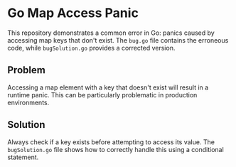 # Go Map Access Panic

This repository demonstrates a common error in Go: panics caused by accessing map keys that don't exist.  The `bug.go` file contains the erroneous code, while `bugSolution.go` provides a corrected version.

## Problem

Accessing a map element with a key that doesn't exist will result in a runtime panic.  This can be particularly problematic in production environments.

## Solution

Always check if a key exists before attempting to access its value.  The `bugSolution.go` file shows how to correctly handle this using a conditional statement.